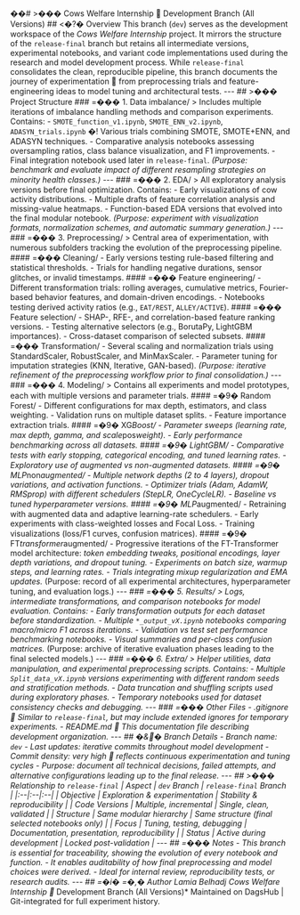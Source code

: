 ��#   >���  C o w s   W e l f a r e   I n t e r n s h i p      D e v e l o p m e n t   B r a n c h   ( A l l   V e r s i o n s ) 
 
 
 
 # #   <�?�  O v e r v i e w 
 
 T h i s   b r a n c h   ( ` d e v ` )   s e r v e s   a s   t h e   * * d e v e l o p m e n t   w o r k s p a c e * *   o f   t h e   * C o w s   W e l f a r e   I n t e r n s h i p *   p r o j e c t .     
 
 I t   m i r r o r s   t h e   s t r u c t u r e   o f   t h e   ` r e l e a s e - f i n a l `   b r a n c h   b u t   r e t a i n s   * * a l l   i n t e r m e d i a t e   v e r s i o n s * * ,   * * e x p e r i m e n t a l   n o t e b o o k s * * ,   a n d   * * v a r i a n t   c o d e   i m p l e m e n t a t i o n s * *   u s e d   d u r i n g   t h e   r e s e a r c h   a n d   m o d e l   d e v e l o p m e n t   p r o c e s s . 
 
 
 
 W h i l e   ` r e l e a s e - f i n a l `   c o n s o l i d a t e s   t h e   * * c l e a n ,   r e p r o d u c i b l e   p i p e l i n e * * ,   t h i s   b r a n c h   d o c u m e n t s   t h e   * * j o u r n e y   o f   e x p e r i m e n t a t i o n * *      f r o m   p r e p r o c e s s i n g   t r i a l s   a n d   f e a t u r e - e n g i n e e r i n g   i d e a s   t o   m o d e l   t u n i n g   a n d   a r c h i t e c t u r a l   t e s t s . 
 
 
 
 - - - 
 
 
 
 # #   >���  P r o j e c t   S t r u c t u r e 
 
 
 
 # # #   =���  * * 1 .   D a t a   i m b a l a n c e / * * 
 
 >   I n c l u d e s   m u l t i p l e   i t e r a t i o n s   o f   i m b a l a n c e   h a n d l i n g   m e t h o d s   a n d   c o m p a r i s o n   e x p e r i m e n t s . 
 
 
 
 C o n t a i n s : 
 
 -   ` S M O T E _ f u n c t i o n _ v 1 . i p y n b ` ,   ` S M O T E _ E N N _ v 2 . i p y n b ` ,   ` A D A S Y N _ t r i a l s . i p y n b `     
 
     �!  V a r i o u s   t r i a l s   c o m b i n i n g   * * S M O T E * * ,   * * S M O T E + E N N * * ,   a n d   * * A D A S Y N * *   t e c h n i q u e s .     
 
 -   C o m p a r a t i v e   a n a l y s i s   n o t e b o o k s   a s s e s s i n g   o v e r s a m p l i n g   r a t i o s ,   c l a s s   b a l a n c e   v i s u a l i z a t i o n ,   a n d   F 1   i m p r o v e m e n t s .     
 
 -   F i n a l   i n t e g r a t i o n   n o t e b o o k   u s e d   l a t e r   i n   ` r e l e a s e - f i n a l ` . 
 
 
 
 * ( P u r p o s e :   b e n c h m a r k   a n d   e v a l u a t e   i m p a c t   o f   d i f f e r e n t   r e s a m p l i n g   s t r a t e g i e s   o n   m i n o r i t y   h e a l t h   c l a s s e s . ) * 
 
 
 
 - - - 
 
 
 
 # # #   =���  * * 2 .   E D A / * * 
 
 >   A l l   e x p l o r a t o r y   a n a l y s i s   v e r s i o n s   b e f o r e   f i n a l   o p t i m i z a t i o n . 
 
 
 
 C o n t a i n s : 
 
 -   E a r l y   v i s u a l i z a t i o n s   o f   c o w   a c t i v i t y   d i s t r i b u t i o n s .     
 
 -   M u l t i p l e   d r a f t s   o f   f e a t u r e   c o r r e l a t i o n   a n a l y s i s   a n d   m i s s i n g - v a l u e   h e a t m a p s .     
 
 -   F u n c t i o n - b a s e d   E D A   v e r s i o n s   t h a t   e v o l v e d   i n t o   t h e   f i n a l   m o d u l a r   n o t e b o o k .     
 
 
 
 * ( P u r p o s e :   e x p e r i m e n t   w i t h   v i s u a l i z a t i o n   f o r m a t s ,   n o r m a l i z a t i o n   s c h e m e s ,   a n d   a u t o m a t i c   s u m m a r y   g e n e r a t i o n . ) * 
 
 
 
 - - - 
 
 
 
 # # #   =���  * * 3 .   P r e p r o c e s s i n g / * * 
 
 >   C e n t r a l   a r e a   o f   e x p e r i m e n t a t i o n ,   w i t h   n u m e r o u s   s u b f o l d e r s   t r a c k i n g   t h e   e v o l u t i o n   o f   t h e   p r e p r o c e s s i n g   p i p e l i n e . 
 
 
 
 # # # #   =���  C l e a n i n g / 
 
 -   E a r l y   v e r s i o n s   t e s t i n g   r u l e - b a s e d   f i l t e r i n g   a n d   s t a t i s t i c a l   t h r e s h o l d s .     
 
 -   T r i a l s   f o r   h a n d l i n g   n e g a t i v e   d u r a t i o n s ,   s e n s o r   g l i t c h e s ,   o r   i n v a l i d   t i m e s t a m p s .     
 
 
 
 # # # #   =���  F e a t u r e   e n g i n e e r i n g / 
 
 -   D i f f e r e n t   t r a n s f o r m a t i o n   t r i a l s :   r o l l i n g   a v e r a g e s ,   c u m u l a t i v e   m e t r i c s ,   F o u r i e r - b a s e d   b e h a v i o r   f e a t u r e s ,   a n d   d o m a i n - d r i v e n   e n c o d i n g s .     
 
 -   N o t e b o o k s   t e s t i n g   d e r i v e d   a c t i v i t y   r a t i o s   ( e . g . ,   ` E A T / R E S T ` ,   ` A L L E Y / A C T I V E ` ) . 
 
 
 
 # # # #   =���  F e a t u r e   s e l e c t i o n / 
 
 -   S H A P - ,   R F E - ,   a n d   c o r r e l a t i o n - b a s e d   f e a t u r e   r a n k i n g   v e r s i o n s .     
 
 -   T e s t i n g   a l t e r n a t i v e   s e l e c t o r s   ( e . g . ,   B o r u t a P y ,   L i g h t G B M   i m p o r t a n c e s ) .     
 
 -   C r o s s - d a t a s e t   c o m p a r i s o n   o f   s e l e c t e d   s u b s e t s . 
 
 
 
 # # # #   =���  T r a n s f o r m a t i o n / 
 
 -   S e v e r a l   s c a l i n g   a n d   n o r m a l i z a t i o n   t r i a l s   u s i n g   S t a n d a r d S c a l e r ,   R o b u s t S c a l e r ,   a n d   M i n M a x S c a l e r .     
 
 -   P a r a m e t e r   t u n i n g   f o r   i m p u t a t i o n   s t r a t e g i e s   ( K N N ,   I t e r a t i v e ,   G A N - b a s e d ) .     
 
 
 
 * ( P u r p o s e :   i t e r a t i v e   r e f i n e m e n t   o f   t h e   p r e p r o c e s s i n g   w o r k f l o w   p r i o r   t o   f i n a l   c o n s o l i d a t i o n . ) * 
 
 
 
 - - - 
 
 
 
 # # #   =���  * * 4 .   M o d e l i n g / * * 
 
 >   C o n t a i n s   a l l   e x p e r i m e n t s   a n d   m o d e l   p r o t o t y p e s ,   e a c h   w i t h   m u l t i p l e   v e r s i o n s   a n d   p a r a m e t e r   t r i a l s . 
 
 
 
 # # # #   =�9�  * * R a n d o m   F o r e s t / * * 
 
 -   D i f f e r e n t   c o n f i g u r a t i o n s   f o r   m a x   d e p t h ,   e s t i m a t o r s ,   a n d   c l a s s   w e i g h t i n g .     
 
 -   V a l i d a t i o n   r u n s   o n   m u l t i p l e   d a t a s e t   s p l i t s .     
 
 -   F e a t u r e   i m p o r t a n c e   e x t r a c t i o n   t r i a l s . 
 
 
 
 # # # #   =�9�  * * X G _ B o o s t / * * 
 
 -   P a r a m e t e r   s w e e p s   ( l e a r n i n g   r a t e ,   m a x   d e p t h ,   g a m m a ,   a n d   s c a l e _ p o s _ w e i g h t ) .     
 
 -   E a r l y   p e r f o r m a n c e   b e n c h m a r k i n g   a c r o s s   a l l   d a t a s e t s . 
 
 
 
 # # # #   =�9�  * * L i g h t G B M / * * 
 
 -   C o m p a r a t i v e   t e s t s   w i t h   e a r l y   s t o p p i n g ,   c a t e g o r i c a l   e n c o d i n g ,   a n d   t u n e d   l e a r n i n g   r a t e s .     
 
 -   E x p l o r a t o r y   u s e   o f   a u g m e n t e d   v s   n o n - a u g m e n t e d   d a t a s e t s . 
 
 
 
 # # # #   =�9�  * * M L P _ n o n _ a u g m e n t e d / * * 
 
 -   M u l t i p l e   n e t w o r k   d e p t h s   ( 2   t o   4   l a y e r s ) ,   d r o p o u t   v a r i a t i o n s ,   a n d   a c t i v a t i o n   f u n c t i o n s .     
 
 -   O p t i m i z e r   t r i a l s   ( A d a m ,   A d a m W ,   R M S p r o p )   w i t h   d i f f e r e n t   s c h e d u l e r s   ( S t e p L R ,   O n e C y c l e L R ) .     
 
 -   B a s e l i n e   v s   t u n e d   h y p e r p a r a m e t e r   v e r s i o n s . 
 
 
 
 # # # #   =�9�  * * M L P _ a u g m e n t e d / * * 
 
 -   R e t r a i n i n g   w i t h   a u g m e n t e d   d a t a   a n d   a d a p t i v e   l e a r n i n g - r a t e   s c h e d u l e r s .     
 
 -   E a r l y   e x p e r i m e n t s   w i t h   c l a s s - w e i g h t e d   l o s s e s   a n d   F o c a l   L o s s .     
 
 -   T r a i n i n g   v i s u a l i z a t i o n s   ( l o s s / F 1   c u r v e s ,   c o n f u s i o n   m a t r i c e s ) . 
 
 
 
 # # # #   =�9�  * * F T _ t r a n s f o r m e r _ a u g m e n t e d / * * 
 
 -   P r o g r e s s i v e   i t e r a t i o n s   o f   t h e   F T - T r a n s f o r m e r   m o d e l   a r c h i t e c t u r e :     
 
     *   t o k e n   e m b e d d i n g   t w e a k s ,   p o s i t i o n a l   e n c o d i n g s ,   l a y e r   d e p t h   v a r i a t i o n s ,   a n d   d r o p o u t   t u n i n g .     
 
 -   E x p e r i m e n t s   o n   b a t c h   s i z e ,   w a r m u p   s t e p s ,   a n d   l e a r n i n g   r a t e s .     
 
 -   T r i a l s   i n t e g r a t i n g   m i x u p   r e g u l a r i z a t i o n   a n d   E M A   u p d a t e s . 
 
 
 
 * ( P u r p o s e :   r e c o r d   o f   a l l   e x p e r i m e n t a l   a r c h i t e c t u r e s ,   h y p e r p a r a m e t e r   t u n i n g ,   a n d   e v a l u a t i o n   l o g s . ) * 
 
 
 
 - - - 
 
 
 
 # # #   =���  * * 5 .   R e s u l t s / * * 
 
 >   L o g s ,   i n t e r m e d i a t e   t r a n s f o r m a t i o n s ,   a n d   c o m p a r i s o n   n o t e b o o k s   f o r   m o d e l   e v a l u a t i o n . 
 
 
 
 C o n t a i n s : 
 
 -   E a r l y   t r a n s f o r m a t i o n   o u t p u t s   f o r   e a c h   d a t a s e t   b e f o r e   s t a n d a r d i z a t i o n .     
 
 -   M u l t i p l e   ` * _ o u t p u t _ v X . i p y n b `   n o t e b o o k s   c o m p a r i n g   m a c r o / m i c r o   F 1   a c r o s s   i t e r a t i o n s .     
 
 -   V a l i d a t i o n   v s   t e s t   s e t   p e r f o r m a n c e   b e n c h m a r k i n g   n o t e b o o k s .     
 
 -   V i s u a l   s u m m a r i e s   a n d   p e r - c l a s s   c o n f u s i o n   m a t r i c e s . 
 
 
 
 * ( P u r p o s e :   a r c h i v e   o f   i t e r a t i v e   e v a l u a t i o n   p h a s e s   l e a d i n g   t o   t h e   f i n a l   s e l e c t e d   m o d e l s . ) * 
 
 
 
 - - - 
 
 
 
 # # #   =���  * * 6 .   E x t r a / * * 
 
 >   H e l p e r   u t i l i t i e s ,   d a t a   m a n i p u l a t i o n ,   a n d   e x p e r i m e n t a l   p r e p r o c e s s i n g   s c r i p t s . 
 
 
 
 C o n t a i n s : 
 
 -   M u l t i p l e   ` S p l i t _ d a t a _ v X . i p y n b `   v e r s i o n s   e x p e r i m e n t i n g   w i t h   d i f f e r e n t   r a n d o m   s e e d s   a n d   s t r a t i f i c a t i o n   m e t h o d s .     
 
 -   D a t a   t r u n c a t i o n   a n d   s h u f f l i n g   s c r i p t s   u s e d   d u r i n g   e x p l o r a t o r y   p h a s e s .     
 
 -   T e m p o r a r y   n o t e b o o k s   u s e d   f o r   d a t a s e t   c o n s i s t e n c y   c h e c k s   a n d   d e b u g g i n g . 
 
 
 
 - - - 
 
 
 
 # # #   =���  * * O t h e r   F i l e s * * 
 
 -   * * . g i t i g n o r e * *      S i m i l a r   t o   ` r e l e a s e - f i n a l ` ,   b u t   m a y   i n c l u d e   e x t e n d e d   i g n o r e s   f o r   t e m p o r a r y   e x p e r i m e n t s .     
 
 -   * * R E A D M E . m d * *      T h i s   d o c u m e n t a t i o n   f i l e   d e s c r i b i n g   d e v e l o p m e n t   o r g a n i z a t i o n .     
 
 
 
 - - - 
 
 
 
 # #   �&�  B r a n c h   D e t a i l s 
 
 -   * * B r a n c h   n a m e : * *   ` d e v `     
 
 -   * * L a s t   u p d a t e s : * *   i t e r a t i v e   c o m m i t s   t h r o u g h o u t   m o d e l   d e v e l o p m e n t     
 
 -   * * C o m m i t   d e n s i t y : * *   v e r y   h i g h      r e f l e c t s   c o n t i n u o u s   e x p e r i m e n t a t i o n   a n d   t u n i n g   c y c l e s     
 
 -   * * P u r p o s e : * *   d o c u m e n t   a l l   t e c h n i c a l   d e c i s i o n s ,   f a i l e d   a t t e m p t s ,   a n d   a l t e r n a t i v e   c o n f i g u r a t i o n s   l e a d i n g   u p   t o   t h e   f i n a l   r e l e a s e . 
 
 
 
 - - - 
 
 
 
 # #   >���  R e l a t i o n s h i p   t o   ` r e l e a s e - f i n a l ` 
 
 |   A s p e c t   |   ` d e v `   B r a n c h   |   ` r e l e a s e - f i n a l `   B r a n c h   | 
 
 | : - - | : - - | : - - | 
 
 |   O b j e c t i v e   |   E x p l o r a t i o n   &   e x p e r i m e n t a t i o n   |   S t a b i l i t y   &   r e p r o d u c i b i l i t y   | 
 
 |   C o d e   V e r s i o n s   |   M u l t i p l e ,   i n c r e m e n t a l   |   S i n g l e ,   c l e a n ,   v a l i d a t e d   | 
 
 |   S t r u c t u r e   |   S a m e   m o d u l a r   h i e r a r c h y   |   S a m e   s t r u c t u r e   ( f i n a l   s e l e c t e d   n o t e b o o k s   o n l y )   | 
 
 |   F o c u s   |   T u n i n g ,   t e s t i n g ,   d e b u g g i n g   |   D o c u m e n t a t i o n ,   p r e s e n t a t i o n ,   r e p r o d u c i b i l i t y   | 
 
 |   S t a t u s   |   A c t i v e   d u r i n g   d e v e l o p m e n t   |   L o c k e d   p o s t - v a l i d a t i o n   | 
 
 
 
 - - - 
 
 
 
 # #   =���  N o t e s 
 
 -   T h i s   b r a n c h   i s   * * e s s e n t i a l   f o r   t r a c e a b i l i t y * * ,   s h o w i n g   t h e   e v o l u t i o n   o f   e v e r y   n o t e b o o k   a n d   f u n c t i o n .     
 
 -   I t   e n a b l e s   * * a u d i t a b i l i t y * *   o f   h o w   f i n a l   p r e p r o c e s s i n g   a n d   m o d e l   c h o i c e s   w e r e   d e r i v e d .     
 
 -   I d e a l   f o r   i n t e r n a l   r e v i e w ,   r e p r o d u c i b i l i t y   t e s t s ,   o r   r e s e a r c h   a u d i t s . 
 
 
 
 - - - 
 
 
 
 # #   =�i�
 =�,�  A u t h o r 
 
 * * L a m i a   B e l h a d j * *     
 
 C o w s   W e l f a r e   I n t e r n s h i p      * D e v e l o p m e n t   B r a n c h   ( A l l   V e r s i o n s ) *     
 
 M a i n t a i n e d   o n   D a g s H u b   |   G i t - i n t e g r a t e d   f o r   f u l l   e x p e r i m e n t   h i s t o r y . 
 
 